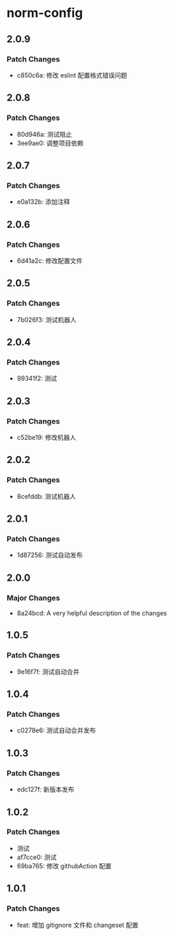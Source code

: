 # norm-config

## 2.0.9

### Patch Changes

- c850c6a: 修改 eslint 配置格式错误问题

## 2.0.8

### Patch Changes

- 80d946a: 测试阻止
- 3ee9ae0: 调整项目依赖

## 2.0.7

### Patch Changes

- e0a132b: 添加注释

## 2.0.6

### Patch Changes

- 6d41a2c: 修改配置文件

## 2.0.5

### Patch Changes

- 7b026f3: 测试机器人

## 2.0.4

### Patch Changes

- 99341f2: 测试

## 2.0.3

### Patch Changes

- c52be19: 修改机器人

## 2.0.2

### Patch Changes

- 8cefddb: 测试机器人

## 2.0.1

### Patch Changes

- 1d87256: 测试自动发布

## 2.0.0

### Major Changes

- 8a24bcd: A very helpful description of the changes

## 1.0.5

### Patch Changes

- 9e16f7f: 测试自动合并

## 1.0.4

### Patch Changes

- c0278e6: 测试自动合并发布

## 1.0.3

### Patch Changes

- edc127f: 新版本发布

## 1.0.2

### Patch Changes

- 测试
- af7cce0: 测试
- 69ba765: 修改 githubAction 配置

## 1.0.1

### Patch Changes

- feat: 增加 gitignore 文件和 changeset 配置

